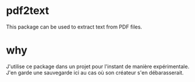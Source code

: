 # pdf2text
This package can be used to extract text from PDF files.

# why
J'utilise ce package dans un projet pour l'instant de manière expérimentale. J'en garde une sauvegarde ici au cas où son créateur s'en débarasserait.
